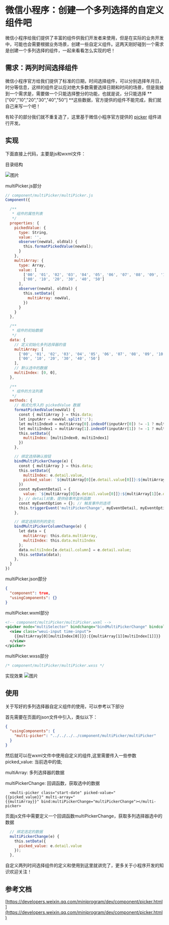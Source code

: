 # 微信小程序：创建一个多列选择的自定义组件吧

微信小程序给我们提供了丰富的组件供我们开发者来使用，但是在实际的业务开发中，可能也会需要根据业务场景，创建一些自定义组件。这两天刚好碰到一个需求是创建一个多列选择的组件，一起来看看怎么实现的吧！

## 需求：两列时间选择组件

微信小程序官方给我们提供了标准的日期，时间选择组件，可以分别选择年月日，时分等信息，这样的组件足以应对绝大多数需要选择日期和时间的场景，但是我接到一个需求是，需要做一个只能选择整分的功能，也就是说，分只能选择 **["00","10","20","30","40","50"] **这些数据，官方提供的组件不能完成，我们就自己来写一个吧！

有轮子的部分我们就不重复造了，这里基于微信小程序官方提供的 [picker](https://developers.weixin.qq.com/miniprogram/dev/component/picker.html) 组件进行开发。

## 实现

下面直接上代码，主要是js和wxml文件：

目录结构

![图片](https://uploader.shimo.im/f/83Q9Z3pDtHs4H57Q.png!thumbnail)

multiPicker.js部分

```javascript
// component/multiPicker/multiPicker.js
Component({

  /**
   * 组件的属性列表
   */
  properties: {
    pickedValue: {
      type: String,
      value: '',
      observer(newVal, oldVal) {
        this.formatPickedValue(newVal);
      }
    },
    multiArray: {
      type: Array,
      value: [
        ['00', '01', '02', '03', '04', '05', '06', '07', '08', '09', '10', '11', '12', '13', '14', '15', '16', '17', '18', '19', '20', '21', '22', '23'],
        ['00', '10', '20', '30', '40', '50']
      ],
      observer(newVal, oldVal) {
        this.setData({
          multiArray: newVal,
        })
      }
    }
  },

  /**
   * 组件的初始数据
   */
  data: {
    // 定义初始化多列选择器的值
    multiArray: [
      ['00', '01', '02', '03', '04', '05', '06', '07', '08', '09', '10', '11', '12', '13', '14', '15', '16', '17', '18', '19', '20', '21', '22', '23'],
      ['00', '10', '20', '30', '40', '50']
    ],
    // 默认选中的数据
    multiIndex: [0, 0],
  },

  /**
   * 组件的方法列表
   */
  methods: {
    // 格式化传入的 pickedValue 数据
    formatPickedValue(newVal) {
      const { multiArray } = this.data;
      let inputArr = newVal.split(':');
      let multiIndex0 = multiArray[0].indexOf(inputArr[0]) != -1 ? multiArray[0].indexOf(inputArr[0]) : 0
      let multiIndex1 = multiArray[1].indexOf(inputArr[1]) != -1 ? multiArray[1].indexOf(inputArr[1]) : 0
      this.setData({
        multiIndex: [multiIndex0, multiIndex1]
      })
    },

    // 绑定选择确认按钮
    bindMultiPickerChange(e) {
      const { multiArray } = this.data;
      this.setData({
        multiIndex: e.detail.value,
        picked_value: `${multiArray[0][e.detail.value[0]]}:${multiArray[1][e.detail.value[1]]}`,
      })
      const myEventDetail = {
        value: `${multiArray[0][e.detail.value[0]]}:${multiArray[1][e.detail.value[1]]}`,
      }; // detail对象，提供给事件监听函数
      const myEventOption = {}; // 触发事件的选项
      this.triggerEvent('multiPickerChange', myEventDetail, myEventOption);
    },

    // 绑定选择的列的变化
    bindMultiPickerColumnChange(e) {
      let data = {
        multiArray: this.data.multiArray,
        multiIndex: this.data.multiIndex
      };
      data.multiIndex[e.detail.column] = e.detail.value;
      this.setData(data);
    },
  }
})

```
multiPicker.json部分
```json
{
  "component": true,
  "usingComponents": {}
}
```
multiPicker.wxml部分
```xml
<!-- component/multiPicker/multiPicker.wxml -->
<picker mode="multiSelector" bindchange="bindMultiPickerChange" bindcolumnchange="bindMultiPickerColumnChange" value="{{multiIndex}}" range="{{multiArray}}">
  <view class="weui-input time-input">
    {{multiArray[0][multiIndex[0]]}}:{{multiArray[1][multiIndex[1]]}}
  </view>
</picker>
```
multiPicker.wxss部分
```css
/* component/multiPicker/multiPicker.wxss */
```
实现效果
![图片](https://uploader.shimo.im/f/AhVKHyg3dKigejos.png!thumbnail)

## 使用

关于写好的多列选择器自定义组件的使用，可以参考以下部分

首先需要在页面的json文件中引入，类似以下：

```json
{
  "usingComponents": {
    "multi-picker": "../../../../component/multiPicker/multiPicker"
  }
}
```
然后就可以在wxml文件中使用自定义的组件,这里需要传入一些参数
picked_value: 当前选中的值;

multiArray: 多列选择器的数据

multiPickerChange: 回调函数，获取选中的数据

```plain
  <multi-picker class="start-date" picked-value="{{picked_value}}" multi-array="{{multiArray}}" bind:multiPickerChange="multiPickerChange"></multi-picker>
```
页面js文件中需要定义一个回调函数multiPickerChange，获取多列选择器选中的数据

```javascript
  // 绑定选定的数据
  multiPickerChange(e) {
    this.setData({
      picked_value: e.detail.value
    });
  },
```
自定义两列时间选择组件的定义和使用到这里就讲完了，更多关于小程序开发的知识欢迎关注！

## 参考文档

[https://developers.weixin.qq.com/miniprogram/dev/component/picker.html](https://developers.weixin.qq.com/miniprogram/dev/component/picker.html)

